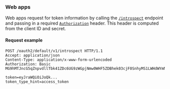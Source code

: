 ### Web apps

Web apps request for token information by calling the [`/introspect`](https://developer.okta.com/docs/api/openapi/okta-oauth/oauth/tag/CustomAS/#tag/CustomAS/operation/introspectCustomAS) endpoint and passing in a required [`Authorization`](https://developer.okta.com/docs/api/openapi/okta-oauth/guides/client-auth/#client-authentication-methods) header. This header is computed from the client ID and secret.

#### Request example

```http
POST /oauth2/default/v1/introspect HTTP/1.1
Accept: application/json
Content-Type: application/x-www-form-urlencoded
Authorization: Basic MG9hMTJncG5qZnpvdllTbk41ZDc6UG9zWGpjNmw0WHF5ZDBhek03cjF0SnhyMS1LWHdWYmNFaDk0Q0FDNA==

token=eyJraWQiOiJoQk...
token_type_hint=access_token
```
